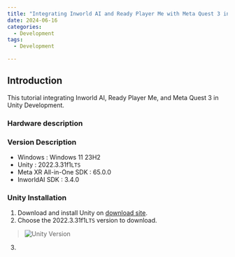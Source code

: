 ```yaml
---
title: "Integrating Inworld AI and Ready Player Me with Meta Quest 3 in Unity Development"
date: 2024-06-16
categories:
  - Development
tags:
  - Development

---
```


## Introduction

This tutorial integrating Inworld AI, Ready Player Me, and Meta Quest 3 in Unity Development.

### Hardware description

### Version Description

- Windows : Windows 11 23H2
- Unity : 2022.3.31f1`LTS`
- Meta XR All-in-One SDK : 65.0.0
- InworldAI SDK : 3.4.0

### Unity Installation

1. Download and install Unity on [download site][1].
2. Choose the 2022.3.31f1`LTS` version to download.  
> ![Unity Version](/assets/img/unity-lts.png)
3. 


[1]: https://unity.com/download